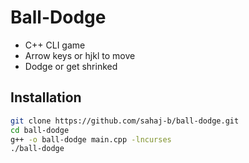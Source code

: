 # Ball-Dodge
- C++ CLI game
- Arrow keys or hjkl to move
- Dodge or get shrinked

## Installation
```bash
git clone https://github.com/sahaj-b/ball-dodge.git
cd ball-dodge
g++ -o ball-dodge main.cpp -lncurses
./ball-dodge
```
